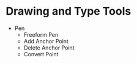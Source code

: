 # Drawing and Type Tools

* Pen
    * Freeform Pen
    * Add Anchor Point
    * Delete Anchor Point
    * Convert Point
